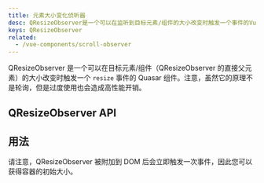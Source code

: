 ```yaml
---
title: 元素大小变化侦听器
desc: QResizeObserver是一个可以在监听到目标元素/组件的大小改变时触发一个事件的Vue 组件。
keys: QResizeObserver
related:
  - /vue-components/scroll-observer
---
```


QResizeObserver 是一个可以在目标元素/组件（QResizeObserver 的直接父元素）的大小改变时触发一个 `resize` 事件的 Quasar 组件。注意，虽然它的原理不是轮询，但是过度使用也会造成高性能开销。

## QResizeObserver API

<doc-api file="QResizeObserver" />

## 用法

<doc-example title="基础" file="QResizeObserver/Basic" />

请注意，QResizeObserver 被附加到 DOM 后会立即触发一次事件，因此您可以获得容器的初始大小。
